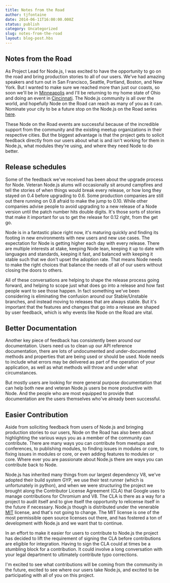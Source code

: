 ```yaml
---
title: Notes from the Road
author: tjfontaine
date: 2014-06-11T16:00:00.000Z
status: publish
category: Uncategorized
slug: notes-from-the-road
layout: blog-post.hbs
---
```


## Notes from the Road

As Project Lead for Node.js, I was excited to have the opportunity to go on the
road and bring production stories to all of our users. We've had amazing
speakers and turn out in San Francisco, Seattle, Portland, Boston, and New
York. But I wanted to make sure we reached more than just our coasts, so soon
we'll be in
[Minneapolis](http://www.joyent.com/noderoad/cities/minneapolis-6-17-2014) and
I'll be returning to my home state of Ohio and doing an event in
[Cincinnati](http://www.joyent.com/noderoad/cities/cincinnati-6-19-2014). The
Node.js community is all over the world, and hopefully Node on the Road can
reach as many of you as it can. Nominate your city to be a future stop on the
Node.js on the Road series
[here](http://www.joyent.com/noderoad/cities/suggest).

These Node on the Road events are successful because of the incredible support
from the community and the existing meetup organizations in their respective
cities. But the biggest advantage is that the project gets to solicit feedback
directly from our users about what is and isn't working for them in Node.js,
what modules they're using, and where they need Node to do better.

## Release schedules

Some of the feedback we've received has been about the upgrade process for
Node. Veteran Node.js alums will occasionally sit around campfires and tell the
stories of when things would break every release, or how long they stayed on
0.4 before upgrading to 0.6. Some production companies are still out there
running on 0.8 afraid to make the jump to 0.10. While other companies advise
people to avoid upgrading to a new release of a Node version until the patch
number hits double digits. It's those sorts of stories that make it important
for us to get the release for 0.12 right, from the get go.

Node is in a fantastic place right now, it's maturing quickly and finding its
footing in new environments with new users and new use cases. The expectation
for Node is getting higher each day with every release. There are multiple
interests at stake, keeping Node lean, keeping it up to date with languages and
standards, keeping it fast, and balanced with keeping it stable such that we
don't upset the adoption rate. That means Node needs to make the right choices
that balance the needs of all of our users without closing the doors to others.

All of these conversations are helping to shape the release process going
forward, and helping to scope just what does go into a release and how fast
people want to see those happen. In fact something we've been considering is
eliminating the confusion around our Stable/Unstable branches, and instead
moving to releases that are always stable. But it's important that the features
and changes that go into a release are shaped by user feedback, which is why
events like Node on the Road are vital.

## Better Documentation

Another key piece of feedback has consistently been around our documentation.
Users need us to clean up our API reference documentation, there are lots of
undocumented and under-documented methods and properties that are being used or
should be used. Node needs to include what errors may be delivered as part of
the operation of your application, as well as what methods will throw and under
what circumstances.

But mostly users are looking for more general purpose documentation that can
help both new and veteran Node.js users be more productive with Node. And the
people who are most equipped to provide that documentation are the users
themselves who've already been successful.

## Easier Contribution

Aside from soliciting feedback from users of Node.js and bringing production
stories to our users, Node on the Road has also been about highlighting the
various ways you as a member of the community can contribute. There are many
ways you can contribute from meetups and conferences, to publishing modules, to
finding issues in modules or core, to fixing issues in modules or core, or even
adding features to modules or core. Where ever you are passionate about Node.js
there are ways you can contribute back to Node.

Node.js has inherited many things from our largest dependency V8, we've adopted
their build system GYP, we use their test runner (which is unfortunately in
python), and when we were structuring the project we brought along the
Contributor License Agreement (CLA) that Google uses to manage contributions
for Chromium and V8. The CLA is there as a way for a project to audit itself
and to give itself the opportunity to relicense itself in the future if
necessary. Node.js though is distributed under the venerable
[MIT](http://opensource.org/licenses/MIT) license, and that's not going to
change. The MIT license is one of the most permissible open source licenses out
there, and has fostered a ton of development with Node.js and we want that to
continue.

In an effort to make it easier for users to contribute to Node.js the project
has decided to lift the requirement of signing the CLA before contributions are
eligible for integration. Having to sign the CLA could at times be a stumbling
block for a contribution. It could involve a long conversation with your legal
department to ultimately contribute typo corrections.

I'm excited to see what contributions will be coming from the community in the
future, excited to see where our users take Node.js, and excited to be
participating with all of you on this project.
